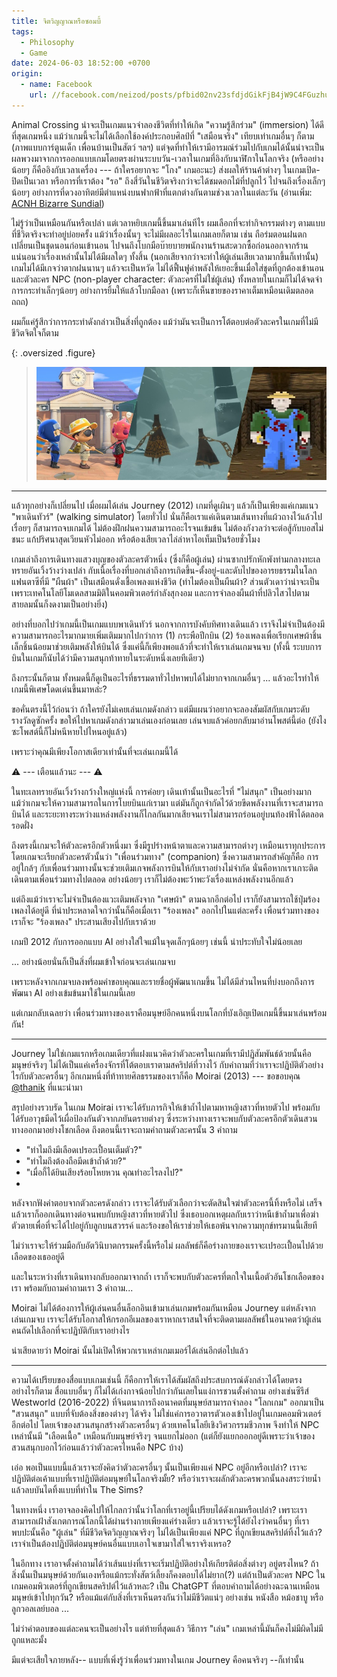 ```yaml
---
title: จิตวิญญาณหรือซอมบี้
tags:
  - Philosophy
  - Game
date: 2024-06-03 18:52:00 +0700
origin:
  - name: Facebook
    url: //facebook.com/neizod/posts/pfbid02nv23sfdjdGikFjB4jW9C4FGuzhufELV3W3mscmYHKDMu53TMsHgi47x9ZjoR6dY7l
---
```


Animal Crossing น่าจะเป็นเกมแนวจำลองชีวิตที่ทำให้เกิด "ความรู้สึกร่วม" (immersion) ได้ดีที่สุดเกมหนึ่ง แม้ว่าเกมนี้จะไม่ได้เลือกใช้องค์ประกอบศิลป์ที่ "เสมือนจริง" เทียบเท่าเกมอื่นๆ ก็ตาม (ภาพแบบการ์ตูนเด็ก เพื่อนบ้านเป็นสัตว์ ฯลฯ) แต่จุดที่ทำให้เรามีอารมณ์ร่วมไปกับเกมได้นั้นน่าจะเป็นผลพวงมาจากการออกแบบเกมโดยตรงผ่านระบบวัน-เวลาในเกมที่อิงกับนาฬิกาในโลกจริง (หรืออย่างน้อยๆ ก็คืออิงกับเวลาเครื่อง --- ถ้าใครอยากจะ "โกง" เกมอะนะ) ส่งผลให้ร้านค้าต่างๆ ในเกมเปิด-ปิดเป็นเวลา หรือการที่เราต้อง "รอ" ถึงสี่วันในชีวิตจริงกว่าจะได้ชมดอกไม้ที่ปลูกไว้ ไปจนถึงเรื่องเล็กๆน้อยๆ อย่างการที่ดวงอาทิตย์มีตำแหน่งบนฟากฟ้าที่แตกต่างกันตามช่วงเวลาในแต่ละวัน (อ่านเพิ่ม: [ACNH Bizarre Sundial][self acnh sundial])

ไม่รู้ว่าเป็นเหมือนกันหรือเปล่า แต่เวลาหยิบเกมนี้ขึ้นมาเล่นทีไร ผมเลือกที่จะทำกิจกรรมต่างๆ ตามแบบที่ชีวิตจริงจะทำอยู่บ่อยครั้ง แม้ว่าเรื่องนั้นๆ จะไม่มีผลอะไรในเกมเลยก็ตาม เช่น ถือร่มตอนฝนตก เปลี่ยนเป็นชุดนอนก่อนเข้านอน ไปจนถึงโบกมือบ๊ายบายพนักงานร้านสะดวกซื้อก่อนออกจากร้าน
แน่นอนว่าเรื่องเหล่านั้นไม่ได้มีผลใดๆ ทั้งสิ้น (นอกเสียจากว่าจะทำให้ผู้เล่นเสียเวลามากขึ้นก็เท่านั้น) เกมไม่ได้มีเกจว่าตากฝนนานๆ แล้วจะเป็นหวัด ไม่ได้ฟื้นฟูค่าพลังให้เยอะขึ้นเมื่อใส่ชุดที่ถูกต้องเข้านอน และตัวละคร NPC (non-player character: ตัวละครที่ไม่ใช่ผู้เล่น) ทั้งหลายในเกมก็ไม่ได้จดจำการกระทำเล็กๆน้อยๆ อย่างการยิ้มให้แล้วโบกมือลา (เพราะก็เห็นขายของราคาเต็มเหมือนเดิมตลอด ถถถ)

ผมก็แค่รู้สึกว่าการกระทำดังกล่าวเป็นสิ่งที่ถูกต้อง แม้ว่ามันจะเป็นการโต้ตอบต่อตัวละครในเกมที่ไม่มีชีวิตจิตใจก็ตาม

{: .oversized .figure}
> ![](/images/random/acnh-journey-moirai.jpg)

---

แล้วทุกอย่างก็เปลี่ยนไป เมื่อผมได้เล่น Journey (2012) เกมที่ดูเผินๆ แล้วก็เป็นเพียงแค่เกมแนว "พาเดินทัวร์" (walking simulator) โดยทั่วไป นั่นก็คือเราแค่เดินตามเส้นทางที่แผ้วถางไว้แล้วไปเรื่อยๆ ก็สามารถจบเกมได้ ไม่ต้องฝึกฝนความสามารถอะไรจนเข้มข้น ไม่ต้องกังวลว่าจะต่อสู้กับบอสไม่ชนะ แก้ปริศนาสุดเวียนหัวไม่ออก หรือต้องเสียเวลาไล่ล่าหาไอเท็มเป็นร้อยชั่วโมง

เกมเล่าถึงการเดินทางแสวงบุญของตัวละครตัวหนึ่ง (ซึ่งก็คือผู้เล่น) ผ่านซากปรักหักพังท่ามกลางทะเลทรายอันเวิ้งว้างว่างเปล่า กับเนื้อเรื่องที่บอกเล่าถึงการเกิดขึ้น-ตั้งอยู่-และดับไปของอารยธรรมในโลกแฟนตาซีที่มี "ผืนผ้า" เป็นเสมือนดั่งเชื้อเพลงแห่งชีวิต (ทำไมต้องเป็นผืนผ้า? ส่วนตัวเดาว่าน่าจะเป็นเพราะเทคโนโลยีโมเดลสามมิติในคอมพิวเตอร์กำลังสุกงอม และการจำลองผืนผ้าที่ปลิวไสวไปตามสายลมนั้นก็งดงามเป็นอย่างยิ่ง)

อย่างที่บอกไปว่าเกมนี้เป็นเกมแบบพาเดินทัวร์ นอกจากการบังคับทิศทางเดินแล้ว เราจึงไม่จำเป็นต้องมีความสามารถอะไรมากมายเพิ่มเติมมากไปกว่าการ (1) กระพือปีกบิน (2) ร้องเพลงเพื่อเรียกเศษผ้าชิ้นเล็กชิ้นน้อยมาช่วยเติมพลังให้บินได้ ซึ่งแค่นี้ก็เพียงพอแล้วที่จะทำให้เราเล่นเกมจนจบ (ทั้งนี้ ระบบการบินในเกมก็นับได้ว่ามีความสนุกท้าทายในระดับหนึ่งเลยทีเดียว)

ถึงกระนั้นก็ตาม ทั้งหมดนี้ก็ดูเป็นอะไรที่ธรรมดาทั่วไปหาพบได้ไม่ยากจากเกมอื่นๆ ... แล้วอะไรทำให้เกมนี้พิเศษโดดเด่นขึ้นมาหล่ะ?

ขอคั่นตรงนี้ไว้ก่อนว่า ถ้าใครยังไม่เคยเล่นเกมดังกล่าว แต่มีแผนว่าอยากจะลองสัมผัสกับเกมระดับรางวัลดูซักครั้ง ขอให้ไปหาเกมดังกล่าวมาเล่นเองก่อนเลย เล่นจบแล้วค่อยกลับมาอ่านโพสต์นี้ต่อ (ยังไงซะโพสต์นี้ก็ไม่หนีหายไปไหนอยู่แล้ว)

เพราะว่าคุณมีเพียงโอกาสเดียวเท่านั้นที่จะเล่นเกมนี้ได้

⚠ --- เตือนแล้วนะ --- ⚠

ในทะเลทรายอันเวิ้งว้างกว้างใหญ่แห่งนี้ การค่อยๆ เดินเท้านั้นเป็นอะไรที่ "ไม่สนุก" เป็นอย่างมาก แม้ว่าเกมจะให้ความสามารถในการโบยบินแก่เรามา แต่มันก็ถูกจำกัดไว้ด้วยขีดพลังงานที่เราจะสามารถบินได้ และระยะทางระหว่างแหล่งพลังงานก็ไกลกันมากเสียจนเราไม่สามารถร่อนอยู่บนท้องฟ้าได้ตลอดรอดฝั่ง

ถึงตรงนี้เกมจะให้ตัวละครอีกตัวหนึ่งมา ซึ่งมีรูปร่างหน้าตาและความสามารถต่างๆ เหมือนเราทุกประการ โดยเกมจะเรียกตัวละครตัวนั้นว่า "เพื่อนร่วมทาง" (companion) ซึ่งความสามารถสำคัญก็คือ การอยู่ใกล้ๆ กับเพื่อนร่วมทางนั้นจะช่วยเติมเกจพลังการบินให้กับเราอย่างไม่จำกัด นั่นคือหากเราเกาะติดเดินตามเพื่อนร่วมทางไปตลอด อย่างน้อยๆ เราก็ไม่ต้องพะว้าพะวังเรื่องแหล่งพลังงานอีกแล้ว

แต่ถึงแม้ว่าเราจะไม่จำเป็นต้องแวะเติมพลังจาก "เศษผ้า" ตามฉากอีกต่อไป เราก็ยังสามารถใช้ปุ่มร้องเพลงได้อยู่ดี ที่น่าประหลาดใจกว่านั้นก็คือเมื่อเรา "ร้องเพลง" ออกไปในแต่ละครั้ง เพื่อนร่วมทางของเราก็จะ "ร้องเพลง" ประสานเสียงไปกับเราด้วย

เกมปี 2012 กับการออกแบบ AI อย่างใส่ใจแม้ในจุดเล็กๆน้อยๆ เช่นนี้ น่าประทับใจไม่น้อยเลย

... อย่างน้อยนั่นก็เป็นสิ่งที่ผมเข้าใจก่อนจะเล่นเกมจบ

เพราะหลังจากเกมจบลงพร้อมคำขอบคุณและรายชื่อผู้พัฒนาเกมขึ้น ไม่ได้มีส่วนไหนที่บ่งบอกถึงการพัฒนา AI อย่างเข้มข้นมาใช้ในเกมนี้เลย

แต่เกมกลับเฉลยว่า เพื่อนร่วมทางของเราคือมนุษย์อีกคนหนึ่งบนโลกที่บังเอิญเปิดเกมนี้ขึ้นมาเล่นพร้อมกัน!

---

Journey ไม่ใช่เกมแรกหรือเกมเดียวที่แฝงแนวคิดว่าตัวละครในเกมที่เรามีปฏิสัมพันธ์ด้วยนั้นคือมนุษย์จริงๆ ไม่ได้เป็นแค่เครื่องจักรที่โต้ตอบเราตามสคริปต์ที่วางไว้ กับคำถามที่ว่าเราจะปฏิบัติตัวอย่างไรกับตัวละครอื่นๆ อีกเกมหนึ่งที่ท้าทายศิลธรรมของเราก็คือ Moirai (2013) --- ขอขอบคุณ [@thanik][] ที่แนะนำมา

สรุปอย่างรวบรัด ในเกม Moirai เราจะได้รับภารกิจให้เข้าถ้ำไปตามหาหญิงสาวที่หายตัวไป พร้อมกับได้รับอาวุธมีดไว้เผื่อป้องกันตัวจากภยันตรายต่างๆ ซึ่งระหว่างทางเราจะพบกับตัวละครอีกตัวเดินสวนทางออกมาอย่างโชกเลือด ถึงตอนนี้เราจะถามคำถามตัวละครนั้น 3 คำถาม

- "ทำไมถึงมีเลือดเปรอะเปื้อนเต็มตัว?"
- "ทำไมถึงต้องถือมีดเข้าถ้ำด้วย?"
- "เมื่อกี้ได้ยินเสียงร้อยโหยหวน คุณทำอะไรลงไป?"
- 
หลังจากฟังคำตอบจากตัวละครดังกล่าว เราจะได้รับตัวเลือกว่าจะตัดสินใจฆ่าตัวละครนี้ทิ้งหรือไม่ เสร็จแล้วเราก็ออกเดินทางต่อจนพบกับหญิงสาวที่หายตัวไป ซึ่งเธอบอกเหตุผลกับเราว่าหนีเข้าถ้ำมาเพื่อฆ่าตัวตายเพื่อที่จะได้ไปอยู่กับลูกบนสวรรค์ และร้องขอให้เราช่วยให้เธอพ้นจากความทุกข์ทรมานนี้เสียที

ไม่ว่าเราจะให้ร่วมมือกับอัตวินิบาตกรรมครั้งนี้หรือไม่ ผลลัพธ์ก็คือร่างกายของเราจะเปรอะเปื้อนไปด้วยเลือดของเธออยู่ดี

และในระหว่างที่เราเดินทางกลับออกมาจากถ้ำ เราก็จะพบกับตัวละครที่ตกใจในเนื้อตัวอันโชกเลือดของเรา พร้อมกับถามคำถามเรา 3 คำถาม...

Moirai ไม่ได้ต้องการให้ผู้เล่นคนอื่นล็อกอินเข้ามาเล่นเกมพร้อมกันเหมือน Journey แต่หลังจากเล่นเกมจบ เราจะได้รับโอกาสให้กรอกอีเมลของเราหากเราสนใจที่จะติดตามผลลัพธ์ในอนาคตว่าผู้เล่นคนถัดไปเลือกที่จะปฏิบัติกับเราอย่างไร

น่าเสียดายว่า Moirai นั้นไม่เปิดให้พวกเราเหล่าเกมเมอร์ได้เล่นอีกต่อไปแล้ว

---

ความได้เปรียบของสื่อแบบเกมเช่นนี้ ก็คือการให้เราได้สัมผัสถึงประสบการณ์ดังกล่าวได้โดยตรง อย่างไรก็ตาม สื่อแบบอื่นๆ ก็ไม่ได้เก่งกาจน้อยไปกว่ากันเลยในแง่การชวนตั้งคำถาม อย่างเช่นซีรีส์ Westworld (2016-2022) ที่จินตนาการถึงอนาคตที่มนุษย์สามารถจำลอง "โลกเกม" ออกมาเป็น "สวนสนุก" แบบที่จับต้องสิ่งของต่างๆ ได้จริง ไม่ใช่แค่การอวาตารตัวเองเข้าไปอยู่ในเกมคอมพิวเตอร์อีกต่อไป โดยเจ้าของสวนสนุกสร้างตัวละครอื่นๆ ด้วยเทคโนโลยีเชิงวิศวกรรมชีวภาพ จึงทำให้ NPC เหล่านั้นมี "เลือดเนื้อ" เหมือนกับมนุษย์จริงๆ จนแยกไม่ออก (แต่ก็ยังแยกออกอยู่ดีเพราะว่าเจ้าของสวนสนุกบอกไว้ก่อนแล้วว่าตัวละครไหนคือ NPC บ้าง)

เอ่อ พอเป็นแบบนี้แล้วเราจะยังคิดว่าตัวละครอื่นๆ นั้นเป็นเพียงแค่ NPC อยู่อีกหรือเปล่า? เราจะปฏิบัติต่อเค้าแบบที่เราปฏิบัติต่อมนุษย์ในโลกจริงมั้ย? หรือว่าเราจะผลักตัวละครพวกนั้นลงสระว่ายน้ำแล้วลบบันไดทิ้งแบบที่ทำใน The Sims?

ในทางหนึ่ง เราอาจลองคิดไปให้ไกลกว่านั้นว่าโลกที่เราอยู่นี้เปรียบได้ดังเกมหรือเปล่า? เพราะเราสามารถเฝ้าสังเกตการณ์โลกนี้ได้ผ่านร่างกายเพียงแค่ร่างเดียว แล้วเราจะรู้ได้ยังไงว่าคนอื่นๆ ที่เราพบปะนั้นคือ "ผู้เล่น" ที่มีชีวิตจิตวิญญาณจริงๆ ไม่ได้เป็นเพียงแค่ NPC ที่ถูกเขียนสคริปต์ทิ้งไว้แล้ว? เราจำเป็นต้องปฏิบัติต่อมนุษย์คนอื่นแบบเอาใจเขามาใส่ใจเราจริงเหรอ?

ในอีกทาง เราอาจตั้งคำถามได้ว่าเส้นแบ่งที่เราจะเริ่มปฏิบัติอย่างให้เกียรติต่อสิ่งต่างๆ อยู่ตรงไหน? ถ้าสิ่งนั้นเป็นมนุษย์ด้วยกันเองหรือแม้กระทั่งสัตว์เลี้ยงก็คงตอบได้ไม่ยาก(?) แต่ถ้าเป็นตัวละคร NPC ในเกมคอมพิวเตอร์ที่ถูกเขียนสคริปต์ไว้แล้วหละ? เป็น ChatGPT ที่ตอบคำถามได้อย่างฉะฉานเหมือนมนุษย์เข้าไปทุกวัน? หรือแม้แต่กับสิ่งที่เราเห็นตรงกันว่าไม่มีชีวิตแน่ๆ อย่างเช่น หนังสือ หม้อชาบู หรือลูกวอลเลย์บอล ...

ไม่ว่าคำตอบของแต่ละคนจะเป็นอย่างไร แต่ท้ายที่สุดแล้ว วิธีการ "เล่น" เกมเหล่านี้มันก็คงไม่มีผิดไม่มีถูกแหละมั้ง

มีแต่จะเสียใจภายหลัง-- แบบที่เพิ่งรู้ว่าเพื่อนร่วมทางในเกม Journey คือคนจริงๆ --ก็เท่านั้น


[@thanik]: //twitter.com/thanik

[self acnh sundial]: /2020/04/12/animal-crossing-new-horizons-bizarre-sundial.html
